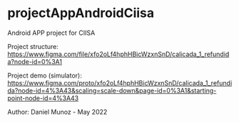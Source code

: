 # projectAppAndroidCiisa
Android APP project for CIISA

Project structure: https://www.figma.com/file/xfo2oLf4hphHBicWzxnSnD/calicada_1_refundida?node-id=0%3A1

Project demo (simulator): https://www.figma.com/proto/xfo2oLf4hphHBicWzxnSnD/calicada_1_refundida?node-id=4%3A43&scaling=scale-down&page-id=0%3A1&starting-point-node-id=4%3A43

Author: Daniel Munoz - May 2022

